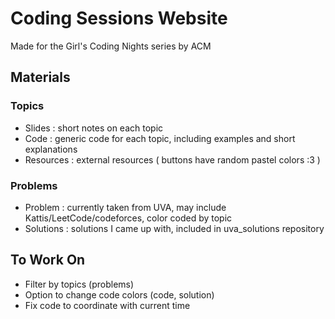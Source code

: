 # Coding Sessions Website
Made for the Girl's Coding Nights series by ACM

## Materials

### Topics
- Slides    : short notes on each topic
- Code      : generic code for each topic, including examples and short explanations
- Resources : external resources ( buttons have random pastel colors :3 )

### Problems
- Problem   : currently taken from UVA, may include Kattis/LeetCode/codeforces, color coded by topic
- Solutions : solutions I came up with, included in uva_solutions repository

## To Work On
- Filter by topics (problems)
- Option to change code colors (code, solution)
- Fix code to coordinate with current time